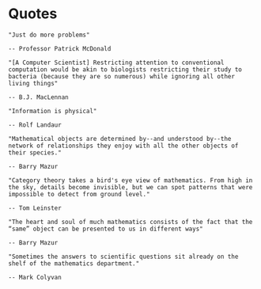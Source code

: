 # Quotes

```{epigraph}
"Just do more problems" 

-- Professor Patrick McDonald
```

```{epigraph}
"[A Computer Scientist] Restricting attention to conventional computation would be akin to biologists restricting their study to bacteria (because they are so numerous) while ignoring all other living things" 

-- B.J. MacLennan
```

```{epigraph}
"Information is physical"

-- Rolf Landaur
```

```{epigraph}
"Mathematical objects are determined by--and understood by--the network of relationships they enjoy with all the other objects of their species."

-- Barry Mazur
```

```{epigraph}
"Category theory takes a bird's eye view of mathematics. From high in the sky, details become invisible, but we can spot patterns that were impossible to detect from ground level."

-- Tom Leinster
```

```{epigraph}
"The heart and soul of much mathematics consists of the fact that the “same” object can be presented to us in different ways"

-- Barry Mazur
```

```{epigraph}
"Sometimes the answers to scientific questions sit already on the shelf of the mathematics department."

-- Mark Colyvan
```

<!-- ```{epigraph}
"Mathematicians laughed at the Dirac delta function, which was made up on the spot by the great physicist P. A. M. Dirac to solve some differential equations. They stopped laughing when they discovered a completely new branch of calculus called distribution theory that formalized Dirac’s insights."

-- Mark Colyvan
```
 -->
